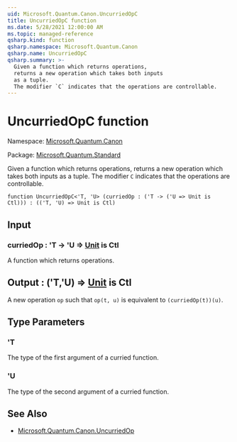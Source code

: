 ```yaml
---
uid: Microsoft.Quantum.Canon.UncurriedOpC
title: UncurriedOpC function
ms.date: 5/28/2021 12:00:00 AM
ms.topic: managed-reference
qsharp.kind: function
qsharp.namespace: Microsoft.Quantum.Canon
qsharp.name: UncurriedOpC
qsharp.summary: >-
  Given a function which returns operations,
  returns a new operation which takes both inputs
  as a tuple.
  The modifier `C` indicates that the operations are controllable.
---
```


# UncurriedOpC function

Namespace: [Microsoft.Quantum.Canon](xref:Microsoft.Quantum.Canon)

Package: [Microsoft.Quantum.Standard](https://nuget.org/packages/Microsoft.Quantum.Standard)


Given a function which returns operations,returns a new operation which takes both inputsas a tuple.The modifier `C` indicates that the operations are controllable.

```qsharp
function UncurriedOpC<'T, 'U> (curriedOp : ('T -> ('U => Unit is Ctl))) : (('T, 'U) => Unit is Ctl)
```


## Input

### curriedOp : 'T -> 'U => [Unit](xref:microsoft.quantum.qsharp.valueliterals#unit-literal)  is Ctl

A function which returns operations.



## Output : ('T,'U) => [Unit](xref:microsoft.quantum.qsharp.valueliterals#unit-literal)  is Ctl

A new operation `op` such that `op(t, u)` is equivalentto `(curriedOp(t))(u)`.

## Type Parameters

### 'T

The type of the first argument of a curried function.
### 'U

The type of the second argument of a curried function.

## See Also

- [Microsoft.Quantum.Canon.UncurriedOp](xref:Microsoft.Quantum.Canon.UncurriedOp)